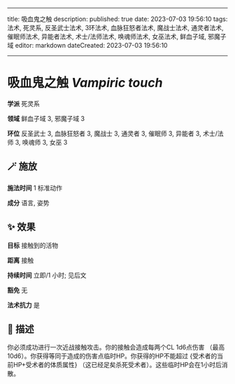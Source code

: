 
---
title: 吸血鬼之触
description: 
published: true
date: 2023-07-03 19:56:10
tags: 法术, 死灵系, 反圣武士法术, 3环法术, 血脉狂怒者法术, 魔战士法术, 通灵者法术, 催眠师法术, 异能者法术, 术士/法师法术, 唤魂师法术, 女巫法术, 鲜血子域, 邪魔子域
editor: markdown
dateCreated: 2023-07-03 19:56:10

---

# **吸血鬼之触** *Vampiric touch*

**学派** 死灵系 

**领域** 鲜血子域 3, 邪魔子域 3

**环位** 反圣武士 3, 血脉狂怒者 3, 魔战士 3, 通灵者 3, 催眠师 3, 异能者 3, 术士/法师 3, 唤魂师 3, 女巫 3

## 🪄 施放

**施法时间** 1 标准动作

**成分** 语言, 姿势

## ✨ 效果 

**目标** 接触到的活物 

**距离** 接触  

**持续时间** 立即/1 小时; 见后文 

**豁免** 无

**法术抗力** 是

## 📖 描述

你必须成功进行一次近战接触攻击。你的接触会造成每两个CL 1d6点伤害 （最高10d6）。你获得等同于造成的伤害点临时HP。你获得的HP不能超过 {受术者的当前HP+受术者的体质属性} （这已经足矣杀死受术者）。这些临时HP会在1小时后消散。
    